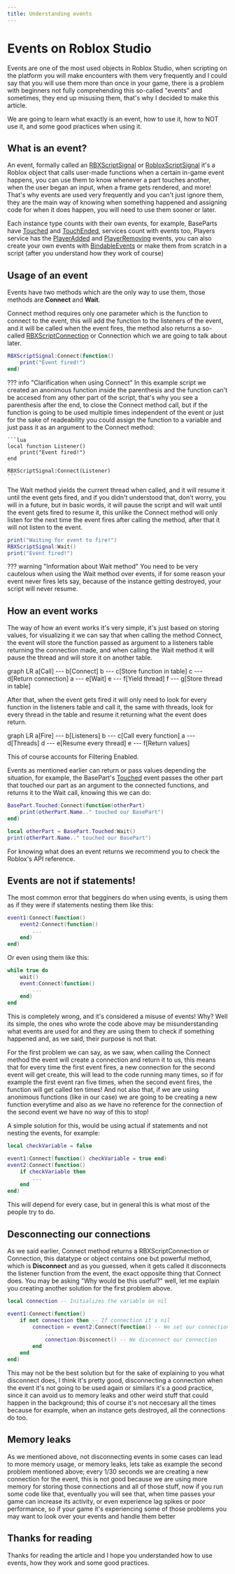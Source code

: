 ```yaml
---
title: Understanding events
---
```


# Events on Roblox Studio

Events are one of the most used objects in Roblox Studio, when scripting on the platform you will make encounters with them very frequently and I could say that you will use them more than once in your game, there is a problem with beginners not fully comprehending this so-called "events" and sometimes, they end up misusing them, that's why I decided to make this article.

We are going to learn what exactly is an event, how to use it, how to NOT use it, and some good practices when using it.

## What is an event?

An event, formally called an [RBXScriptSignal](https://developer.roblox.com/en-us/api-reference/datatype/RBXScriptSignal) or [RobloxScriptSignal](https://developer.roblox.com/en-us/api-reference/datatype/RBXScriptSignal) it's a Roblox object that calls user-made functions when a certain in-game event happens, you can use them to know whenever a part touches another, when the user began an input, when a frame gets rendered, and more! That's why events are used very frequently and you can't just ignore them, they are the main way of knowing when something happened and assigning code for when it does happen, you will need to use them sooner or later.

Each instance type counts with their own events, for example, BaseParts have [Touched](https://developer.roblox.com/en-us/api-reference/event/BasePart/Touched) and [TouchEnded](https://developer.roblox.com/en-us/api-reference/event/BasePart/TouchEnded), services count with events too, Players service has the [PlayerAdded](https://developer.roblox.com/en-us/api-reference/event/Players/PlayerAdded) and [PlayerRemoving](https://developer.roblox.com/en-us/api-reference/event/Players/PlayerRemoving) events, you can also create your own events with [BindableEvents](https://developer.roblox.com/en-us/api-reference/class/BindableEvent) or make them from scratch in a script (after you understand how they work of course)

## Usage of an event

Events have two methods which are the only way to use them, those methods are **Connect** and **Wait**.

Connect method requires only one parameter which is the function to connect to the event, this will add the function to the listeners of the event, and it will be called when the event fires, the method also returns a so-called [RBXScriptConnection](https://developer.roblox.com/en-us/api-reference/datatype/RBXScriptConnection) or Connection which we are going to talk about later.

```lua
RBXScriptSignal:Connect(function()
    print("Event fired!")
end)
```

??? info "Clarification when using Connect"
    In this example script we created an anonimous function inside the parenthesis and the function can't be accesed from any other part of the script, that's why you see a parenthesis after the end, to close the Connect method call, but if the function is going to be used multiple times independent of the event or just for the sake of readeability you could assign the function to a variable and just pass it as an argument to the Connect method:

    ```lua
    local function Listener()
        print("Event fired!")
    end

    RBXScriptSignal:Connect(Listener)
    ```

The Wait method yields the current thread when called, and it will resume it until the event gets fired, and if you didn't understood that, don't worry, you will in a future, but in basic words, it will pause the script and will wait until the event gets fired to resume it, this unlike the Connect method will only listen for the next time the event fires after calling the method, after that it will not listen to the event.

```lua
print("Waiting for event to fire!")
RBXScriptSignal:Wait()
print("Event fired!")
```

??? warning "Information about Wait method"
    You need to be very cautelous when using the Wait method over events, if for some reason your event never fires lets say, because of the instance getting destroyed, your script will never resume.

## How an event works

The way of how an event works it's very simple, it's just based on storing values, for visualizing it we can say that when calling the method Connect, the event will store the function passed as argument to a listeners table returning the connection made, and when calling the Wait method it will pause the thread and will store it on another table.

<div class="mermaid">
graph LR
    a[Call] --- b[Connect]
    b --- c[Store function in table]
    c --- d[Return connection]
    a --- e[Wait]
    e --- f[Yield thread]
    f --- g[Store thread in table]
</div>

After that, when the event gets fired it will only need to look for every function in the listeners table and call it, the same with threads, look for every thread in the table and resume it returning what the event does return.

<div class="mermaid">
graph LR
    a[Fire] --- b[Listeners]
    b --- c[Call every function]
    a --- d[Threads]
    d --- e[Resume every thread]
    e --- f[Return values]
</div>

This of course accounts for Filtering Enabled.

Events as mentioned earlier can return or pass values depending the situation, for example, the BasePart's [Touched](https://developer.roblox.com/en-us/api-reference/event/BasePart/Touched) event passes the other part that touched our part as an argument to the connected functions, and returns it to the Wait call, knowing this we can do:

```lua
BasePart.Touched:Connect(function(otherPart)
    print(otherPart.Name.." touched our BasePart")
end)
```

```lua
local otherPart = BasePart.Touched:Wait()
print(otherPart.Name.." touched our BasePart")
```

For knowing what does an event returns we recommend you to check the Roblox's API reference.

## Events are not if statements!

The most common error that begginers do when using events, is using them as if they were if statements nesting them like this:

```lua
event1:Connect(function()
    event2:Connect(function()
        ...
    end)
end)
```

Or even using them like this:

```lua
while true do
    wait()
    event:Connect(function()
        ...
    end)
end
```

This is completely wrong, and it's considered a misuse of events! Why? Well its simple, the ones who wrote the code above may be misunderstanding what events are used for and they are using them to check if something happened and, as we said, their purpose is not that.

For the first problem we can say, as we saw, when calling the Connect method the event will create a connection and return it to us, this means that for every time the first event fires, a new connection for the second event will get create, this will lead to the code running many times, so if for example the first event ran five times, when the second event fires, the function will get called ten times! And not also that, if we are using anonimous functions (like in our case) we are going to be creating a new function everytime and also as we have no reference for the connection of the second event we have no way of this to stop!

A simple solution for this, would be using actual if statements and not nesting the events, for example:

```lua
local checkVariable = false

event1:Connect(function() checkVariable = true end)
event2:Connect(function()
    if checkVariable then
        ...
    end
end)
```

This will depend for every case, but in general this is what most of the people try to do.

## Desconnecting our connections

As we said earlier, Connect method returns a RBXScriptConnection or Connection, this datatype or object contains one but powerful method, which is **Disconnect** and as you guessed, when it gets called it disconnects the listener function from the event, the exact opposite thing that Connect does. You may be asking "Why would be this useful?" well, let me explain you creating another solution for the first problem above.
```lua
local connection -- Initializes the variable on nil

event1:Connect(function()
    if not connection then -- If connection it's nil
        connection = event2:Connect(function() -- We set our connection
            ...
            connection:Disconnect() -- We disconnect our connection
        end
    end
end)
```

This may not be the best solution but for the sake of explaining to you what disconnect does, I think it's pretty good, disconnecting a connection when the event it's not going to be used again or similars it's a good practice, since it can avoid us to memory leaks and other weird stuff that could happen in the background; this of course it's not neccesary all the times because for example, when an instance gets destroyed, all the connections do too.

## Memory leaks

As we mentioned above, not disconnecting events in some cases can lead to more memory usage, or memory leaks, lets take as example the second problem mentioned above; every 1/30 seconds we are creating a new connection for the event, this is not good because we are using more memory for storing those connections and all of those stuff, now if you run some code like that, eventually you will see that, when time passes your game can increase its activity, or even experience lag spikes or poor performance, so if your game it's experiencing some of those problems you may want to look over your events and handle them better

## Thanks for reading

Thanks for reading the article and I hope you understanded how to use events, how they work and some good practices.